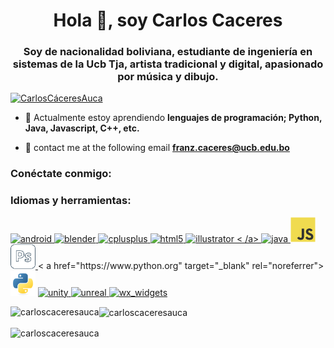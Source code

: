 <h1 align="center">Hola 👋, soy Carlos Caceres</h1>
<h3 align="center">Soy de nacionalidad boliviana, estudiante de ingeniería en sistemas de la Ucb Tja, artista tradicional y digital, apasionado por música y dibujo.</h3>

<p align="left"> <a href="https://github.com/ryo-ma/github-profile-phy"><img src="https://github -profile-tropic.vercel.app/?username=carloscaceresauca" alt="CarlosCáceresAuca" /></a> </p>

- 🌱 Actualmente estoy aprendiendo **lenguajes de programación; Python, Java, Javascript, C++, etc.**

- 💬 contact me at the following email **franz.caceres@ucb.edu.bo**

<h3 align="left">Conéctate conmigo:</h3>
<p align= "left">
</p>

<h3 align="left">Idiomas y herramientas:</h3>
<p align="left"> <a href="https://developer.android.com" target="_blank" rel="noreferrer"> <img src="https://raw.githubusercontent.com/devicons /devicon/master/icons/android/android-original-wordmark.svg" alt="android" width="40" height="40"/> </a> <a href="https://www.blender .org/" target="_blank" rel="noreferrer"> <img src="https://download.blender.org/branding/community/blender_community_badge_white.svg" alt="blender" width="40" height= "40"/> </a> <a href="https://www.w3schools.com/cpp/" target="_blank" rel="noreferrer"> <img src="https://raw.githubusercontent .com/devicons/devicon/master/icons/cplusplus/cplusplus-original.svg" alt="cplusplus" width="40" height="40"/> </a> <a href="https://www .w3.org/html/" target="_blank" rel="noreferrer"> <img src="https://raw.githubusercontent.com/devicons/devicon/master/icons/html5/html5-original-wordmark. svg" alt="html5" width="40" height="40"/> </a> <a href="https://www.adobe.com/in/products/illustrator.html" target="_blank " rel="noreferrer"> <img src="https://www.vectorlogo.zone/logos/adobe_illustrator/adobe_illustrator-icon.svg" alt="illustrator" width="40" height="40"/> < /a> <a href="https://www.java.com" target="_blank" rel="noreferrer"> <img src="https://raw.githubusercontent.com/devicons/devicon/master/ iconos/java/java-original.svg" alt="java" width="40" height="40"/> </a> <a href="https://developer.mozilla.org/en-US/ docs/Web/JavaScript" target="_blank" rel="noreferrer"> <img src="https://raw.githubusercontent.com/devicons/devicon/master/icons/javascript/javascript-original.svg" alt= "javascript" width="40" height="40"/> </a> <a href="https://www.photoshop.com/en" target="_blank" rel="noreferrer"> <img src ="https://raw.githubusercontent.com/devicons/devicon/master/icons/photoshop/photoshop-line.svg" alt="photoshop" width="40" height="40"/> </a> < a href="https://www.python.org" target="_blank" rel="noreferrer"> <img src="https://raw.githubusercontent.com/devicons/devicon/master/icons/python/python-original.svg" alt="python" width="40" height="40"/> </a> <a href="https://unity. com/" target="_blank" rel="noreferrer"> <img src="https://www.vectorlogo.zone/logos/unity3d/unity3d-icon.svg" alt="unity" width="40" height ="40"/> </a> <a href="https://unrealengine.com/" target="_blank" rel="noreferrer"> <img src="https://raw.githubusercontent.com/ kenangundogan/fontisto/036b7eca71aab1bef8e6a0518f7329f13ed62f6b/icons/svg/brand/unreal-engine.svg" alt="unreal" width="40" height="40"/> </a> <a href="https://www. wxwidgets.org/" target="_blank" rel="noreferrer"> <img src="https://upload.wikimedia.org/wikipedia/commons/b/bb/WxWidgets.svg" alt="wx_widgets" width= "40" altura="40"/> </a> </p>

<p><img align="left" src="https://github-readme-stats.vercel.app/api/top-langs?username=carloscaceresauca&show_icons=true&locale=en&layout=compact" alt="carloscaceresauca" /> </p>

<p> <img align="center" src="https://github-readme-stats.vercel.app/api?username=carloscaceresauca&show_icons=true&locale=en" alt="carloscaceresauca" /> </p>

<p><img align="center" src="https://github-readme-streak-stats.herokuapp.com/?user=carloscaceresauca&" alt="carloscaceresauca" /></p>
